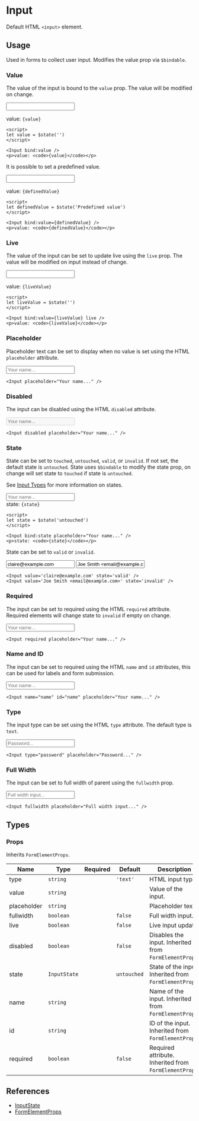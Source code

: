 <script>
import DocsExample from '$lib/components/utils/DocsExample.svelte'
import Input from '$lib/components/Input.svelte'

let value = $state('')
let liveValue = $state('')
let definedValue = $state('Predefined value')
let state = $state('untouched')
</script>

# Input

Default HTML `<input>` element.

## Usage

Used in forms to collect user input. Modifies the value prop via `$bindable`.

### Value

The value of the input is bound to the `value` prop. The value will be modified on change.

<DocsExample>
  <Input bind:value />
</DocsExample>
<DocsExample>
  <p>value: <code>{value}</code></p>
</DocsExample>

```svelte
<script>
let value = $state('')
</script>

<Input bind:value />
<p>value: <code>{value}</code></p>
```

It is possible to set a predefined value.

<DocsExample>
  <Input bind:value={definedValue} />
</DocsExample>
<DocsExample>
  <p>value: <code>{definedValue}</code></p>
</DocsExample>

```svelte
<script>
let definedValue = $state('Predefined value')
</script>

<Input bind:value={definedValue} />
<p>value: <code>{definedValue}</code></p>
```

### Live

The value of the input can be set to update live using the `live` prop. The value will be modified on input instead of change.

<DocsExample>
  <Input bind:value={liveValue} live />
</DocsExample>
<DocsExample>
  <p>value: <code>{liveValue}</code></p>
</DocsExample>

```svelte
<script>
let liveValue = $state('')
</script>

<Input bind:value={liveValue} live />
<p>value: <code>{liveValue}</code></p>
```

### Placeholder

Placeholder text can be set to display when no value is set using the HTML `placeholder` attribute.

<DocsExample>
  <Input placeholder="Your name..." />
</DocsExample>

```svelte
<Input placeholder="Your name..." />
```

### Disabled

The input can be disabled using the HTML `disabled` attribute.

<DocsExample>
  <Input disabled placeholder="Your name..." />
</DocsExample>

```svelte
<Input disabled placeholder="Your name..." />
```

### State

State can be set to `touched`, `untouched`, `valid`, or `invalid`. If not set, the default state is `untouched`. State uses `$bindable` to modify the state prop, on change will set state to `touched` if state is `untouched`.

See [Input Types](/docs/types/Input) for more information on states.

<DocsExample>
  <Input bind:state placeholder="Your name..." />
</DocsExample>
<DocsExample>
  <p style="margin: 0;">state: <code>{state}</code></p>
</DocsExample>

```svelte
<script>
let state = $state('untouched')
</script>

<Input bind:state placeholder="Your name..." />
<p>state: <code>{state}</code></p>
```

State can be set to `valid` or `invalid`.

<DocsExample>
  <Input value='claire@example.com' state='valid' />
  <Input value='Joe Smith <email@example.com>' state='invalid' />
</DocsExample>

```svelte
<Input value='claire@example.com' state='valid' />
<Input value='Joe Smith <email@example.com>' state='invalid' />
```

### Required

The input can be set to required using the HTML `required` attribute. Required elements will change state to `invalid` if empty on change.

<DocsExample>
  <Input required placeholder="Your name..." />
</DocsExample>

```svelte
<Input required placeholder="Your name..." />
```

### Name and ID

The input can be set to required using the HTML `name` and `id` attributes, this can be used for labels and form submission.

<DocsExample>
  <Input name="name" id="name" placeholder="Your name..." />
</DocsExample>

```svelte
<Input name="name" id="name" placeholder="Your name..." />
```

### Type

The input type can be set using the HTML `type` attribute. The default type is `text`.

<DocsExample>
  <Input type="password" placeholder="Password..." />
</DocsExample>

```svelte
<Input type="password" placeholder="Password..." />
```

### Full Width

The input can be set to full width of parent using the `fullwidth` prop.

<DocsExample>
  <Input fullwidth placeholder="Full width input..." />
</DocsExample>

```svelte
<Input fullwidth placeholder="Full width input..." />
```

## Types

### Props

Inherits `FormElementProps`.

| Name        | Type         | Required | Default     | Description                                            |
| ----------- | ------------ | :------: | ----------- | ------------------------------------------------------ |
| type        | `string`     |          | `'text'`    | HTML input type.                                       |
| value       | `string`     |          |             | Value of the input.                                    |
| placeholder | `string`     |          |             | Placeholder text.                                      |
| fullwidth   | `boolean`    |          | `false`     | Full width input.                                      |
| live        | `boolean`    |          | `false`     | Live input update.                                     |
| disabled    | `boolean`    |          | `false`     | Disables the input. Inherited from `FormElementProps`. |
| state       | `InputState` |          | `untouched` | State of the input. Inherited from `FormElementProps`. |
| name        | `string`     |          |             | Name of the input. Inherited from `FormElementProps`.  |
| id          | `string`     |          |             | ID of the input. Inherited from `FormElementProps`.    |
| required    | `boolean`    |          | `false`     | Required attribute. Inherited from `FormElementProps`. |

## References

- [InputState](/docs/types/input#inputstate)
- [FormElementProps](/docs/types/input#formelementprops)
